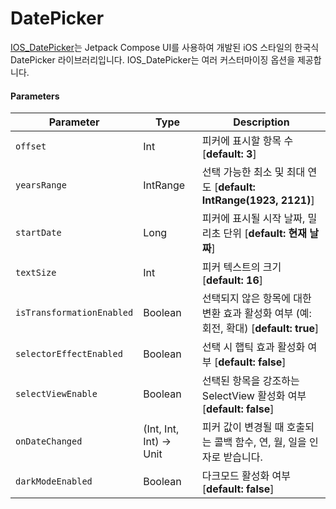 # DatePicker
[IOS_DatePicker](https://github.com/KDW03/IOS_DATEPICKER)는 Jetpack Compose UI를 사용하여 개발된 iOS 스타일의 한국식 DatePicker 라이브러리입니다. 
IOS_DatePicker는 여러 커스터마이징 옵션을 제공합니다.

#### Parameters

| Parameter                | Type      | Description                                                     |
|--------------------------|-----------|-----------------------------------------------------------------|
| `offset`                 | Int       | 피커에 표시할 항목 수 [**default: 3**]                            |
| `yearsRange`             | IntRange  | 선택 가능한 최소 및 최대 연도 [**default: IntRange(1923, 2121)**]  |
| `startDate`              | Long      | 피커에 표시될 시작 날짜, 밀리초 단위 [**default: 현재 날짜**]          |
| `textSize`               | Int       | 피커 텍스트의 크기 [**default: 16**]               |
| `isTransformationEnabled`| Boolean   | 선택되지 않은 항목에 대한 변환 효과 활성화 여부 (예: 회전, 확대) [**default: true**] |
| `selectorEffectEnabled`  | Boolean   | 선택 시 햅틱 효과 활성화 여부 [**default: false**]               |
| `selectViewEnable`       | Boolean   | 선택된 항목을 강조하는 SelectView 활성화 여부 [**default: false**] |
| `onDateChanged`          | (Int, Int, Int) -> Unit | 피커 값이 변경될 때 호출되는 콜백 함수, 연, 월, 일을 인자로 받습니다. |
| `darkModeEnabled`        | Boolean   | 다크모드 활성화 여부 [**default: false**]                         |

<br>
<br>
